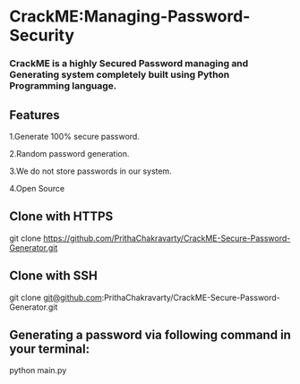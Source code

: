 # CrackME:Managing-Password-Security
### CrackME is a highly Secured Password managing and Generating system completely built using Python Programming language.

## Features
1.Generate 100% secure password.

2.Random password generation.

3.We do not store passwords in our system.

4.Open Source

## Clone with HTTPS
git clone https://github.com/PrithaChakravarty/CrackME-Secure-Password-Generator.git

## Clone with SSH
git clone git@github.com:PrithaChakravarty/CrackME-Secure-Password-Generator.git


## Generating a password via following command in your terminal:
python main.py


